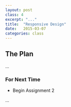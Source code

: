 ```yaml
---
layout: post
class: 4
excerpt: "..."
title:  "Responsive Design"
date:   2015-03-07
categories: class
---
```


## The Plan

...

### For Next Time

* Begin Assignment 2

...